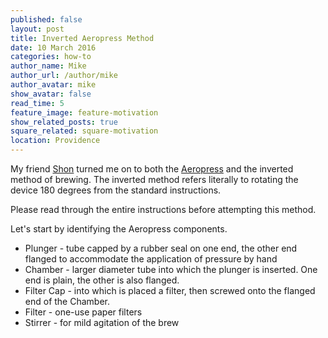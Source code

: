 ```yaml
---
published: false
layout: post
title: Inverted Aeropress Method
date: 10 March 2016
categories: how-to
author_name: Mike
author_url: /author/mike
author_avatar: mike
show_avatar: false
read_time: 5
feature_image: feature-motivation
show_related_posts: true
square_related: square-motivation
location: Providence
---
```


My friend [Shon](http://shonm.com/) turned me on to both the [Aeropress](http://www.aerobie.com/product/aeropress/) and the inverted method of brewing. The inverted method refers literally to rotating the device 180 degrees from the standard instructions.

Please read through the entire instructions before attempting this method.

Let's start by identifying the Aeropress components.

* Plunger - tube capped by a rubber seal on one end, the other end flanged to accommodate the application of pressure by hand
* Chamber - larger diameter tube into which the plunger is inserted. One end is plain, the other is also flanged.
* Filter Cap - into which is placed a filter, then screwed onto the flanged end of the Chamber.
* Filter - one-use paper filters
* Stirrer - for mild agitation of the brew
